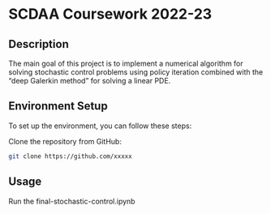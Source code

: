 # SCDAA Coursework 2022-23

## Description

The main goal of this project is to implement a numerical algorithm for solving stochastic control problems using policy iteration combined with the “deep Galerkin method” for solving a linear PDE.

## Environment Setup

To set up the environment, you can follow these steps:

Clone the repository from GitHub:
```sh
git clone https://github.com/xxxxx
```

## Usage

Run the final-stochastic-control.ipynb
